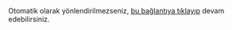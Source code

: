 <html>
<head>
<!--[ No index ]-->
<meta content='noindex,noarchive' name='robots'/>
<style>
h1{display:none;}  
</style>
</head>
<body>
 Otomatik olarak yönlendirilmezseniz, <a href="https://www.ilkaygurler.com"> bu bağlantıya tıklayıp</a> devam edebilirsiniz.
<script type='text/javascript'>window.location.href = "https://www.ilkaygurler.com";</script>
</body>
</html>
